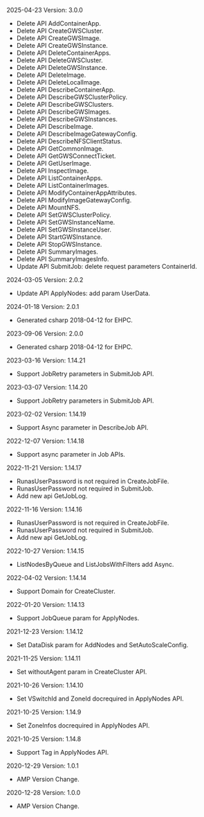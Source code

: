 2025-04-23 Version: 3.0.0
- Delete API AddContainerApp.
- Delete API CreateGWSCluster.
- Delete API CreateGWSImage.
- Delete API CreateGWSInstance.
- Delete API DeleteContainerApps.
- Delete API DeleteGWSCluster.
- Delete API DeleteGWSInstance.
- Delete API DeleteImage.
- Delete API DeleteLocalImage.
- Delete API DescribeContainerApp.
- Delete API DescribeGWSClusterPolicy.
- Delete API DescribeGWSClusters.
- Delete API DescribeGWSImages.
- Delete API DescribeGWSInstances.
- Delete API DescribeImage.
- Delete API DescribeImageGatewayConfig.
- Delete API DescribeNFSClientStatus.
- Delete API GetCommonImage.
- Delete API GetGWSConnectTicket.
- Delete API GetUserImage.
- Delete API InspectImage.
- Delete API ListContainerApps.
- Delete API ListContainerImages.
- Delete API ModifyContainerAppAttributes.
- Delete API ModifyImageGatewayConfig.
- Delete API MountNFS.
- Delete API SetGWSClusterPolicy.
- Delete API SetGWSInstanceName.
- Delete API SetGWSInstanceUser.
- Delete API StartGWSInstance.
- Delete API StopGWSInstance.
- Delete API SummaryImages.
- Delete API SummaryImagesInfo.
- Update API SubmitJob: delete request parameters ContainerId.


2024-03-05 Version: 2.0.2
- Update API ApplyNodes: add param UserData.


2024-01-18 Version: 2.0.1
- Generated csharp 2018-04-12 for EHPC.

2023-09-06 Version: 2.0.0
- Generated csharp 2018-04-12 for EHPC.

2023-03-16 Version: 1.14.21
- Support JobRetry parameters in SubmitJob API.

2023-03-07 Version: 1.14.20
- Support JobRetry parameters in SubmitJob API.

2023-02-02 Version: 1.14.19
- Support Async parameter in DescribeJob API.

2022-12-07 Version: 1.14.18
- Support async parameter in Job APIs.

2022-11-21 Version: 1.14.17
- RunasUserPassword is not required in CreateJobFile.
- RunasUserPassword not required in SubmitJob.
- Add new api GetJobLog.

2022-11-16 Version: 1.14.16
- RunasUserPassword is not required in CreateJobFile.
- RunasUserPassword not required in SubmitJob.
- Add new api GetJobLog.

2022-10-27 Version: 1.14.15
- ListNodesByQueue and ListJobsWithFilters add Async.

2022-04-02 Version: 1.14.14
- Support Domain for CreateCluster.

2022-01-20 Version: 1.14.13
- Support JobQueue param for ApplyNodes.

2021-12-23 Version: 1.14.12
- Set DataDisk param for AddNodes and SetAutoScaleConfig.

2021-11-25 Version: 1.14.11
- Set withoutAgent param in CreateCluster API.

2021-10-26 Version: 1.14.10
- Set VSwitchId and ZoneId docrequired in ApplyNodes API.

2021-10-25 Version: 1.14.9
- Set ZoneInfos docrequired in ApplyNodes API.

2021-10-25 Version: 1.14.8
- Support Tag in ApplyNodes API.

2020-12-29 Version: 1.0.1
- AMP Version Change.

2020-12-28 Version: 1.0.0
- AMP Version Change.

